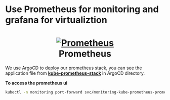 # Use Prometheus for monitoring and grafana for virtualiztion

<h1 align="center" style="border-bottom: none">
    <a href="//prometheus.io" target="_blank"><img alt="Prometheus" src="/documentation/images/prometheus-logo.svg"></a><br>Prometheus
</h1>

We use ArgoCD to deploy our prometheus stack, you can see the application file from **[kube-prometheus-stack](https://github.com/mmelmesary/DevOps-Project/blob/master/ArgoCD/app-of-apps/prometheus-stack.yaml)** in ArgoCD directory.

**To access the prometheus ui**
  ```bash
  kubectl -n monitoring port-forward svc/monitoring-kube-prometheus-prometheus  9090:9090
  ```